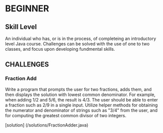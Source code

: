 # BEGINNER 

## Skill Level 

An individual who has, or is in the process, of completeing an introductory level Java course. Challenges can be solved with the use of one to two classes, and focus upon developing fundmental skills. 

## CHALLENGES

### Fraction Add

Write a program that prompts the user for two fractions, adds them, and then displays the solution with
lowest common denominator. For example, when adding 1/2 and 5/6, the result is 4/3. The user should be able
to enter a fraction such as 2/9 in a single input. Utilize helper methods for obtaining the numerator and
denominator of strings such as "3/4" from the user, and for computing the greatest common divisor of two
integers.

[solution] (/solutions/FractionAdder.java)